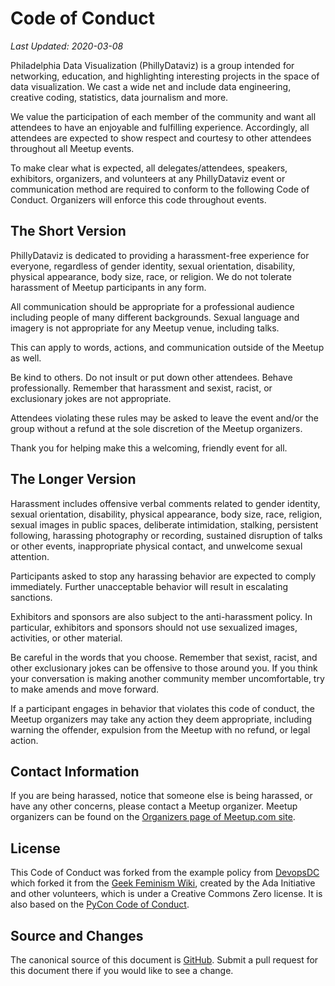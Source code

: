 # Code of Conduct

*Last Updated: 2020-03-08*

Philadelphia Data Visualization (PhillyDataviz) is a group intended for networking, education, and highlighting interesting projects in the space of data visualization. We cast a wide net and include data engineering, creative coding, statistics, data journalism and more.

We value the participation of each member of the community and want all attendees to have an enjoyable and fulfilling experience. Accordingly, all attendees are expected to show respect and courtesy to other attendees throughout all Meetup events.

To make clear what is expected, all delegates/attendees, speakers, exhibitors, organizers, and volunteers at any PhillyDataviz event or communication method are required to conform to the following Code of Conduct. Organizers will enforce this code throughout events.

## The Short Version

PhillyDataviz is dedicated to providing a harassment-free experience for everyone, regardless of gender identity, sexual orientation, disability, physical appearance, body size, race, or religion. We do not tolerate harassment of Meetup participants in any form.

All communication should be appropriate for a professional audience including people of many different backgrounds. Sexual language and imagery is not appropriate for any Meetup venue, including talks.

This can apply to words, actions, and communication outside of the Meetup as well.

Be kind to others. Do not insult or put down other attendees. Behave professionally. Remember that harassment and sexist, racist, or exclusionary jokes are not appropriate.

Attendees violating these rules may be asked to leave the event and/or the group  without a refund at the sole discretion of the Meetup organizers.

Thank you for helping make this a welcoming, friendly event for all.

## The Longer Version

Harassment includes offensive verbal comments related to gender identity, sexual orientation, disability, physical appearance, body size, race, religion, sexual images in public spaces, deliberate intimidation, stalking, persistent following, harassing photography or recording, sustained disruption of talks or other events, inappropriate physical contact, and unwelcome sexual attention.

Participants asked to stop any harassing behavior are expected to comply immediately. Further unacceptable behavior will result in escalating sanctions.

Exhibitors and sponsors are also subject to the anti-harassment policy. In particular, exhibitors and sponsors should not use sexualized images, activities, or other material.

Be careful in the words that you choose. Remember that sexist, racist, and other exclusionary jokes can be offensive to those around you. If you think your conversation is making another community member uncomfortable, try to make amends and move forward.

If a participant engages in behavior that violates this code of conduct, the Meetup organizers may take any action they deem appropriate, including warning the offender, expulsion from the Meetup with no refund, or legal action.

## Contact Information

If you are being harassed, notice that someone else is being harassed, or have any other concerns, please contact a Meetup organizer. Meetup organizers can be found on the [Organizers page of Meetup.com site](https://www.meetup.com/Philadelphia-Data-Visualization-Meetup/members/?op=leaders).

## License

This Code of Conduct was forked from the example policy from [DevopsDC](https://github.com/devopsdc/devopsdc/blob/master/code_of_conduct.md) which forked it from the [Geek Feminism Wiki](http://geekfeminism.wikia.com/wiki/Conference_anti-harassment/Policy), created by the Ada Initiative and other volunteers, which is under a Creative Commons Zero license. It is also based on the [PyCon Code of Conduct](https://github.com/python/pycon-code-of-conduct).

## Source and Changes

The canonical source of this document is [GitHub](https://github.com/bengarvey/PhillyDataviz/blob/master/code_of_conduct.md).  Submit a pull request for this document there if you would like to see a change.
